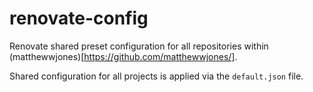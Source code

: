 # renovate-config
Renovate shared preset configuration for all repositories within (matthewwjones)[https://github.com/matthewwjones/].

Shared configuration for all projects is applied via the `default.json` file.